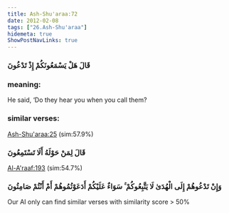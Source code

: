 ```yaml
---
title: Ash-Shu'araa:72
date: 2012-02-08
tags: ["26.Ash-Shu'araa"]
hidemeta: true 
ShowPostNavLinks: true 
---
```

### قَالَ هَلْ يَسْمَعُونَكُمْ إِذْ تَدْعُونَ
### meaning: 
He said, ‘Do they hear you when you call them?
### similar verses: 

[Ash-Shu'araa:25](/26/25) (sim:57.9%)

### قَالَ لِمَنْ حَوْلَهُ أَلَا تَسْتَمِعُونَ

[Al-A'raaf:193](/7/193) (sim:54.7%)

### وَإِنْ تَدْعُوهُمْ إِلَى الْهُدَىٰ لَا يَتَّبِعُوكُمْ ۚ سَوَاءٌ عَلَيْكُمْ أَدَعَوْتُمُوهُمْ أَمْ أَنْتُمْ صَامِتُونَ

Our AI only can find similar verses with similarity score > 50% 


